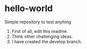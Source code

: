 # hello-world
Simple repository to test anyhing
1. First of all, edit this readme.
2. Think other challenging ideas.
3. I have created the develop branch.
